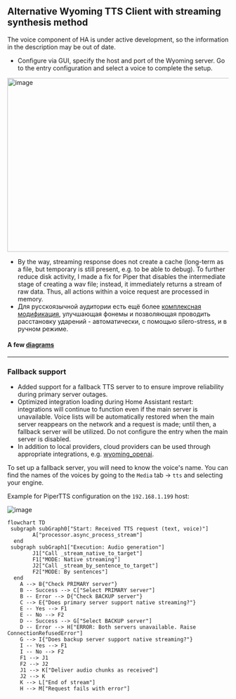 
## Alternative Wyoming TTS Client with streaming synthesis method
 The voice component of HA is under active development, so the information in the description may be out of date.
- Configure via GUI, specify the host and port of the Wyoming server. Go to the entry configuration and select a voice to complete the setup.


<img width="760" height="396" alt="image" src="https://github.com/user-attachments/assets/2961ccf2-fc40-483a-a4eb-64bc4ce0bed9" />


- By the way, streaming response does not create a cache (long-term as a file, but temporary is still present, e.g. to be able to debug). To further reduce disk activity, I made a fix for Piper that disables the intermediate stage of creating a wav file; instead, it immediately returns a stream of raw data. Thus, all actions within a voice request are processed in memory.
- Для русскоязычной аудитории есть ещё более [комплексная модификация](https://github.com/mitrokun/espeak-ng-data), улучшающая фонемы и позволяющая проводить расстановку ударений - автоматически, с помощью silero-stress, и в ручном режиме.

#### A few [diagrams](https://github.com/mitrokun/streaming_tts_proxy/blob/main/DIAGRAM.md)

---
### Fallback support

* Added support for a fallback TTS server to to ensure improve reliability  during primary server outages.
* Optimized integration loading during Home Assistant restart: integrations will continue to function even if the main server is unavailable. Voice lists will be automatically restored when the main server reappears on the network and a request is made; until then, a fallback server will be utilized. Do not configure the entry when the main server is disabled.
* In addition to local providers, cloud providers can be used through appropriate integrations, e.g. [wyoming_openai](https://github.com/roryeckel/wyoming_openai).

To set up a fallback server, you will need to know the voice's name. You can find the names of the voices by going to the `Media` tab -> `tts`  and selecting your engine.

Example for PiperTTS configuration on the `192.168.1.199` host:

![image](https://github.com/user-attachments/assets/d01bcf2e-caf2-4bd7-922f-af6771959f90)

```mermaid
flowchart TD
 subgraph subGraph0["Start: Received TTS request (text, voice)"]
        A["processor.async_process_stream"]
  end
 subgraph subGraph1["Execution: Audio generation"]
        J1["Call _stream_native_to_target"]
        F1["MODE: Native streaming"]
        J2["Call _stream_by_sentence_to_target"]
        F2["MODE: By sentences"]
  end
    A --> B{"Check PRIMARY server"}
    B -- Success --> C["Select PRIMARY server"]
    B -- Error --> D{"Check BACKUP server"}
    C --> E{"Does primary server support native streaming?"}
    E -- Yes --> F1
    E -- No --> F2
    D -- Success --> G["Select BACKUP server"]
    D -- Error --> H["ERROR: Both servers unavailable. Raise ConnectionRefusedError"]
    G --> I{"Does backup server support native streaming?"}
    I -- Yes --> F1
    I -- No --> F2
    F1 --> J1
    F2 --> J2
    J1 --> K["Deliver audio chunks as received"]
    J2 --> K
    K --> L["End of stream"]
    H --> M["Request fails with error"]
```
